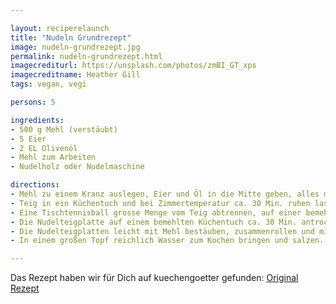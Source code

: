 ```yaml
---

layout: reciperelaunch
title: "Nudeln Grundrezept"
image: nudeln-grundrezept.jpg
permalink: nudeln-grundrezept.html
imagecrediturl: https://unsplash.com/photos/zmBI_GT_xps
imagecreditname: Heather Gill
tags: vegan, vegi

persons: 5

ingredients:
- 500 g Mehl (verstäubt)
- 5 Eier
- 2 EL Olivenöl
- Mehl zum Arbeiten
- Nudelholz oder Nudelmaschine

directions:
- Mehl zu einem Kranz auslegen, Eier und Öl in die Mitte geben, alles mischen und mit den Händen zu einem glatten, geschmeidigen Teig verkneten. Kneten, bis der Teig glänzt. 
- Teig in ein Küchentuch und bei Zimmertemperatur ca. 30 Min. ruhen lassen.
- Eine Tischtennisball grosse Menge vom Teig abtrennen, auf einer bemehlten Arbeitsfläche so dünn ausrollen, dass der Teig dünn wie leicht transparentes Papier ist. 
- Die Nudelteigplatte auf einem bemehlten Küchentuch ca. 30 Min. antrocknen lassen und den übrigen Teig ebenso verarbeiten.
- Die Nudelteigplatten leicht mit Mehl bestäuben, zusammenrollen und mit einem langen Messer in schmale Bandnudeln schneiden. 
- In einem großen Topf reichlich Wasser zum Kochen bringen und salzen. Die Nudeln darin ca. 3 Min. al dente kochen.

---
```


Das Rezept haben wir für Dich auf kuechengoetter gefunden: [Original Rezept](
https://www.kuechengoetter.de/rezepte/grundrezept-nudelteig-51575)